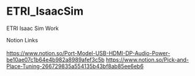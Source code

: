 # ETRI_IsaacSim
ETRI Isaac Sim Work


Notion Links
\
\
https://www.notion.so/Port-Model-USB-HDMI-DP-Audio-Power-be10ae07c1b64e4b982a8989afef3c5b
https://www.notion.so/Pick-and-Place-Tuning-266729835a554135b43bf8ab85ee6eb6
